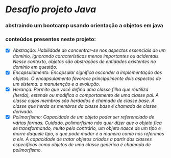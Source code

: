 # _*Desafio projeto Java*_

### abstraindo um bootcamp usando orientação a objetos em java

### conteúdos presentes neste projeto:

- [x] _*Abstração*: Habilidade de concentrar-se nos aspectos essenciais de um domínio, ignorando características menos importantes ou acidentais. Nesse contexto, objetos são abstrações de entidades existentes no domínio em questão._
- [x] _*Encapsulamento*: Encapsular significa esconder a implementação dos objetos. O encapsulamento favorece principalmente dois aspectos de um sistema: a manutenção e a evolução._
- [x] _*Herança*: Permite que você defina uma classe filha que reutiliza (herda), estende ou modifica o comportamento de uma classe pai. A classe cujos membros são herdados é chamada de classe base. A classe que herda os membros da classe base é chamada de classe derivada._
- [x] _*Polimorfismo*: Capacidade de um objeto poder ser referenciado de várias formas. Cuidado, polimorfismo não quer dizer que o objeto fica se transformando, muito pelo contrário, um objeto nasce de um tipo e morre daquele tipo, o que pode mudar é a maneira como nos referimos a ele. A capacidade de tratar objetos criados a partir das classes específicas como objetos de uma classe genérica é chamada de polimorfismo._
